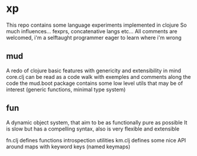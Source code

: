 # xp

This repo contains some language experiments implemented in clojure
So much influences... fexprs, concatenative langs etc...
All comments are welcomed, i'm a selftaught programmer eager to learn where i'm wrong

## mud

A redo of clojure basic features with genericity and extensibility in mind
core.clj can be read as a code walk with exemples and comments along the code
the mud.boot package contains some low level utils that may be of interest (generic functions, minimal type system)

## fun

A dynamic object system, that aim to be as functionally pure as possible
It is slow but has a compelling syntax, also is very flexible and extensible

fn.clj defines functions introspection utilities
km.clj defines some nice API around maps with keyword keys (named keymaps)




